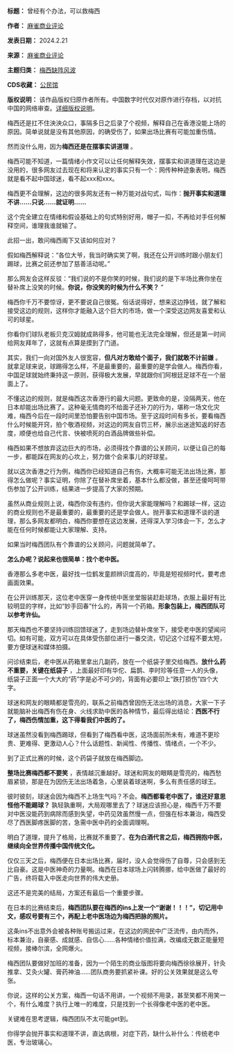 

**标题：** 曾经有个办法，可以救梅西  

**作者：** [麻雀商业评论](https://chinadigitaltimes.net/space/麻雀商业评论)  

**发表日期：** 2024.2.21  

**来源：** [麻雀商业评论](https://web.archive.org/web/https://mp.weixin.qq.com/s/F_FGvcUwKhdN5zP5gZySHA)  

**主题归类：** [梅西缺阵风波](https://chinadigitaltimes.net/space/梅西缺阵风波)  

**CDS收藏：** [公民馆](https://chinadigitaltimes.net/space/%E5%85%AC%E6%B0%91%E9%A6%86)  

**版权说明：** 该作品版权归原作者所有。中国数字时代仅对原作进行存档，以对抗中国的网络审查。[详细版权说明](https://chinadigitaltimes.net/chinese/copyright)。


梅西还是扛不住泱泱众口，事隔多日之后录了个视频，解释自己在香港没能上场的原因。简单说就是没有其他原因，的确受伤了，如果出场比赛有可能加重伤情。


然而没什么用，因为**梅西还是在摆事实讲道理** 。


梅西可能不知道，一篇情绪小作文可以让任何解释失效，摆事实和讲道理在这边是没用的，很多网友过去现在和将来认定的事实只有一个：网传种种迹象表明，梅西就是看不起中国球迷，看不起xxx和xxx。


梅西更不会理解，这边的很多网友还有一种万能对战句式，叫作：**抛开事实和道理不讲……只说……就证明……** 


这个完全建立在情绪和假设基础上的句式特别好用，帽子一扣，不再给对手任何解释空间，谁理我谁就输了。


此招一出，敢问梅西阁下又该如何应对？


假如梅西解释说：“各位大爷，我当时确实笑了啊，我还在公开训练时跟小朋友们踢球，比赛之前还参加了慈善活动呢。”


那么网友会这样反驳：“我们说的不是你笑的时候，我们说的是下半场比赛你坐在替补席上没笑的时候。**你说，你没笑的时候为什么不笑？** ”


梅西你千万不要惊讶，更不要说自己很冤。俗话说得好，想来这边挣钱，就了解和接受这边的规则，这样你才能融入这个巨大的市场，做一个深受这边网友喜爱和认可的球星。


你看你们球队老板贝克汉姆就成熟得多，他可能也无法完全理解，但还是第一时间给网友拜年了，这就有点算是摸到了门道。


其实，我们一向对国外友人很宽容，**但凡对方敢给个面子，我们就敢不计前嫌** 。就拿足球来说，球踢得怎么样，不是最重要的，最重要的是学会做人。梅西你看，中国足球就始终秉持这一原则，获得极大发展，早就跟你们阿根廷足球不在一个层面上了。


不懂这边的规则，就是梅西这次香港行的最大问题。更致命的是，没隔两天，他在日本却能出场比赛了。这种毫无情商的不给面子还补刀的行为，堪称一场文化灾难，梅西今后在一段时间里恐怕要告别中国市场。至于这段时间有多长，要看梅西什么时候能开窍，拍个敬酒视频，对这边的网友自罚三杯，展示出迷途知返的好态度，顺便也给自己代言、快被喷死的白酒品牌做些补偿。


梅西如果不想放弃这边巨大的市场，必须得找个靠谱的公关顾问，以便让自己的每一步，都能踩在网友的心坎上，努力做个会来事儿的好球星。


就以这次香港之行为例，梅西你已经知道自己有伤，大概率可能无法出场比赛，那得怎么做呢？事实证明，你除了在替补席坐着，基本什么都没做，甚至还傻呵呵带伤参加了公开训练，结果进一步提高了大家的预期。


虽然从商业规则上说，梅西你没有违约，但你说大家能理解吗？和踢球一样，这边的商业规则也不是最重要的，最重要的还是学会做人。抛开事实和道理不谈的道理，那么多网友都明白，梅西你要想在这边发展，还得深入学习体会一下，怎么才能在任何时候都能让大家理解、支持。


如果当时梅西团队有个靠谱的公关顾问，问题就简单了。


**怎么办呢？说起来也很简单：找个老中医。** 


香港那么多老中医，最好找一位鹤发童颜辨识度高的，毕竟是短视频时代，要考虑画面效果。


在公开训练那天，这位老中医穿一身传统中医坐堂服装赶赴球场，衣服上最好有比较明显的字样，比如“妙手回春”什么的，再背一个药箱。**形象包装上，梅西团队可以参考许仙。** 


那天梅西也不要坚持训练回馈球迷了，走到场边替补席坐下，接受老中医的望闻问切。如有可能，双方可以在具体受伤部位进行一番交流，切记这个过程不要太短，要方便球迷和媒体拍摄。


问诊结束后，老中医从药箱里拿出几副药，放在一个纸袋子里交给梅西。**放什么药不重要，关键在纸袋子** ，上面最好印有华佗、扁鹊、李时珍等任意一人的头像，纸袋子正面一个大大的“药”字是必不可少的，背面有必要印上“跌打损伤”四个大字。


球迷和网友的眼睛都是雪亮的，联系之前梅西曾因伤无法出场的消息，大家一下子就能脑补出梅西有伤在身、火线求助中医的各种情节，最后得出结论：**西医不行了，梅西伤情加重，这下得看我们中医的了。** 


球迷虽然没看到梅西踢球，但看到了梅西看中医，这场面前所未有，难道不更珍贵、更难得、更激动人心？什么话题性、新闻性、传播性、情绪点，一个不少。‍


到了正式比赛的时候，这个药袋子就放在梅西脚边。


**整场比赛梅西都不要笑** ，表情越沉重越好。球迷和网友的眼睛是雪亮的，梅西愁眉紧锁，那是在为因伤无法出场着急，心里装着球迷啊，多么有责任感的球王。


彼时彼刻，球迷会因为梅西不上场生气吗？不会。**梅西都看老中医了，谁还好意思怪他不能踢球？** 孰轻孰重啊，大局观哪里去了？球迷应该担心是，梅西千万不要对中医没能药到病除而感到失望，中药见效虽然慢一点，但强在标本兼治，梅西受尽了西医脚疼医脚的苦，急需中医中药的全面调理啊。


明白了道理，提升了格局，比赛就不重要了。**在为白酒代言之后，梅西拥抱中医，继续向全世界传播中国传统文化。** 


仅仅三天之后，梅西便在日本出场比赛，届时，没人会觉得伤了自尊，只会感到无比自豪。这是中医神奇的力量啊。梅西在日本球场上闪转腾挪，给中医做了最好的广告，终将载入中医走向世界的伟大史册。


这还不是完美的结局，方案还有最后一个重要步骤。


在日本的比赛结束后，**梅西团队要在梅西的ins上发一个“谢谢！！！”，切记用中文，感叹号要有三个，再配上老中医场边为梅西把脉的照片。** 


这条ins不出意外会被各种账号搬运过来，在这边的网民中广泛流传，由内而外，标本兼治，自豪感、成就感、自信心……各种情绪价值拉满，改编成无数正能量短视频，接棒尔滨，全网爆火。


梅西团队要做好加班的准备，因为一个陌生的商业版图将要向梅西徐徐展开，针灸推拿、艾灸火罐、膏药神油……团队商务要抓紧补课。好的公关效果就是这么夸张。


你说，这样的公关方案，梅西一句话不用讲，一个视频不用录，甚至笑都不用笑一个，有什么难度？执行上唯一的难度，只是找到一个长得像老中医的老中医。


关键难在思考逻辑，梅西团队不太可能get到。


你得学会抛开事实和道理不讲，直达病根，对症下药，缺什么补什么：传统老中医，专治玻璃心。

